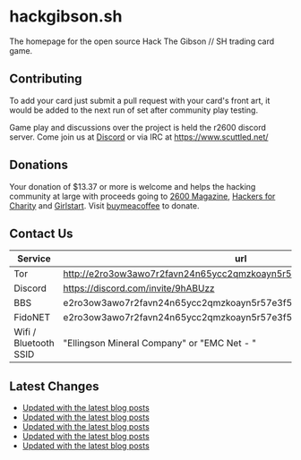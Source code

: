 # hackgibson.sh
The homepage for the open source Hack The Gibson // SH trading card game.


## Contributing

To add your card just submit a pull request with your card's front art, it would be added to the next run of set after community play testing.

Game play and discussions over the project is held the r2600 discord server. Come join us at [Discord](https://discord.com/invite/9hABUzz) or via IRC at https://www.scuttled.net/


## Donations

Your donation of $13.37 or more is welcome and helps the hacking community at large with proceeds going to [2600 Magazine](https://2600.com/), [Hackers for Charity](https://hackersforcharity.org) and [Girlstart](https://girlstart.org).  Visit [buymeacoffee](https://www.buymeacoffee.com/hackgibson.sh) to donate.


## Contact Us

Service | url
-|-
Tor | http://e2ro3ow3awo7r2favn24n65ycc2qmzkoayn5r57e3f56nvjwdcgg32ad.onion
Discord | https://discord.com/invite/9hABUzz
BBS | e2ro3ow3awo7r2favn24n65ycc2qmzkoayn5r57e3f56nvjwdcgg32ad.onion:23
FidoNET | e2ro3ow3awo7r2favn24n65ycc2qmzkoayn5r57e3f56nvjwdcgg32ad.onion:24554
Wifi / Bluetooth SSID | "Ellingson Mineral Company" or "EMC Net - <fidonet address>"

## Latest Changes
<!-- BLOG-POST-LIST:START -->
- [Updated with the latest blog posts](https://github.com/DFW2600/hackgibson.sh/commit/f0e7a3d46562d7e3e609e8c779c8a6cf4fa0469b)
- [Updated with the latest blog posts](https://github.com/DFW2600/hackgibson.sh/commit/e79d233d567ee714598e7549e6e5990c48fd9749)
- [Updated with the latest blog posts](https://github.com/DFW2600/hackgibson.sh/commit/26e2b3f10a609f9d35010b3beb77f04208a23e34)
- [Updated with the latest blog posts](https://github.com/DFW2600/hackgibson.sh/commit/deae24016247ea1c5bb62fa1afe1d857772bebfc)
- [Updated with the latest blog posts](https://github.com/DFW2600/hackgibson.sh/commit/d356d8b0efab4196d731fd69336164f984d3924c)
<!-- BLOG-POST-LIST:END -->
